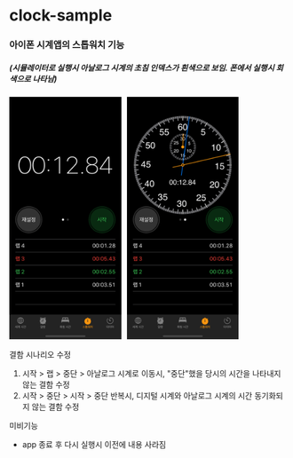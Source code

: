# clock-sample
### 아이폰 시계앱의 스톱워치 기능

##### (시뮬레이터로 실행시 아날로그 시계의 초침 인덱스가 흰색으로 보임. 폰에서 실행시 회색으로 나타남)
<img src="clock-image-1.png" width="40%"/><img src="clock-image-2.png" width="40%" hspace="10"/>

결함 시나리오 수정
1. 시작 > 랩 > 중단 > 아날로그 시계로 이동시, "중단"했을 당시의 시간을 나타내지 않는 결함 수정
2. 시작 > 중단 > 시작 > 중단 반복시, 디지털 시계와 아날로그 시계의 시간 동기화되지 않는 결함 수정

미비기능
- app 종료 후 다시 실행시 이전에 내용 사라짐
